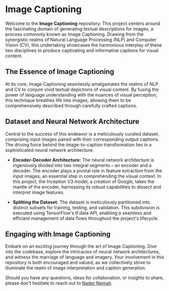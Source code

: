 # Image Captioning

Welcome to the **Image Captioning** repository. This project centers around the fascinating domain of generating textual descriptions for images, a process commonly known as Image Captioning. Drawing from the synergistic realms of Natural Language Processing (NLP) and Computer Vision (CV), this undertaking showcases the harmonious interplay of these two disciplines to produce captivating and informative captions for visual content.

## The Essence of Image Captioning

At its core, Image Captioning seamlessly amalgamates the realms of NLP and CV to conjure vivid textual depictions of visual content. By fusing the power of language understanding with the nuances of visual perception, this technique breathes life into images, allowing them to be comprehensively described through carefully crafted captions.

## Dataset and Neural Network Architecture

Central to the success of this endeavor is a meticulously curated dataset, comprising input images paired with their corresponding output captions. The driving force behind the image-to-caption transformation lies in a sophisticated neural network architecture.

- **Encoder-Decoder Architecture:** The neural network architecture is ingeniously divided into two integral segments – an encoder and a decoder. The encoder plays a pivotal role in feature extraction from the input images, an essential step in comprehending the visual context. In this project, the Inception V3 model, a creation of Google, takes the mantle of the encoder, harnessing its robust capabilities to dissect and interpret image features.

- **Splitting the Dataset:** The dataset is meticulously partitioned into distinct subsets for training, testing, and validation. This subdivision is executed using TensorFlow's tf.data API, enabling a seamless and efficient management of data flows throughout the project's lifecycle.

## Engaging with Image Captioning

Embark on an exciting journey through the art of Image Captioning. Dive into the codebase, explore the intricacies of neural network architectures, and witness the marriage of language and imagery. Your involvement in this repository is both encouraged and valued, as we collectively strive to illuminate the realm of image interpretation and caption generation.

Should you have any questions, ideas for collaboration, or insights to share, please don't hesitate to reach out to [Nader Nemati](mailto:nnevar@utu.fi).

